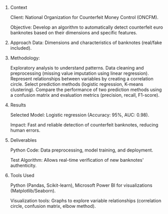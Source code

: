 1. Context
   
   Client: National Organization for Counterfeit Money Control (ONCFM).
   
   Objective: Develop an algorithm to automatically detect counterfeit euro banknotes based on their dimensions and specific features.

2. Approach
   Data: Dimensions and characteristics of banknotes (real/fake included).

3. Methodology:
   
   Exploratory analysis to understand patterns.
   Data cleaning and preprocessing (missing value imputation using linear regression).
   Represent relationships between variables by creating a correlation circle.
   Select prediction methods (logistic regression, K-means clustering).
   Compare the performance of two prediction methods using a confusion matrix and evaluation metrics (precision, recall, F1-score).

4. Results
   
   Selected Model: Logistic regression (Accuracy: 95%, AUC: 0.98).
   
   Impact: Fast and reliable detection of counterfeit banknotes, reducing human errors.

6. Deliverables
   
   Python Code: Data preprocessing, model training, and deployment.
   
   Test Algorithm: Allows real-time verification of new banknotes' authenticity.

7. Tools Used
   
   Python (Pandas, Scikit-learn), Microsoft Power BI for visualizations (Matplotlib/Seaborn).
   
   Visualization tools: Graphs to explore variable relationships (correlation circle, confusion matrix, elbow method).
